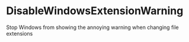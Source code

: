 # DisableWindowsExtensionWarning
Stop Windows from showing the annoying warning when changing file extensions
